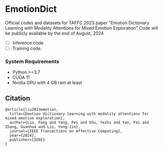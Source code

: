 # EmotionDict
Official codes and datasets for TAFFC 2023 paper "Emotion Dictionary Learning with Modality Attentions for Mixed Emotion Exploration"
Code will be publicly available by the end of August, 2024

- [ ] Inference code.
- [ ] Training code.

### System Requirements

- Python >=3.7
- CUDA 11
- Nvidia GPU with 4 GB ram at least



## Citation
```
@article{liu2023emotion,
  title={Emotion dictionary learning with modality attentions for mixed emotion exploration},
  author={Liu, Fang and Yang, Pei and Shu, Yezhi and Yan, Fei and Zhang, Guanhua and Liu, Yong-Jin},
  journal={IEEE Transactions on Affective Computing},
  year={2024},
  publisher={IEEE}
}
```
